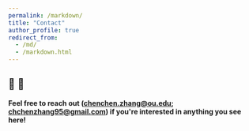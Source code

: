 ```yaml
---
permalink: /markdown/
title: "Contact"
author_profile: true
redirect_from: 
  - /md/
  - /markdown.html
---
```


## 🌟 🌟

**Feel free to reach out (chenchen.zhang@ou.edu; chchenzhang95@gmail.com) if you're interested in anything you see here!**
